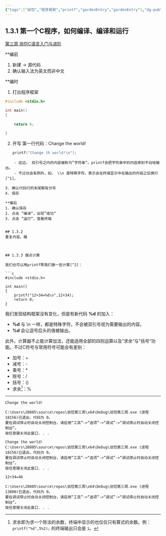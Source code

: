 ```yaml
---
{"tags":["翁恺","程序框架","printf","gardenEntry","gardenEntry"],"dg-publish":true,"dg-home":true,"permalink":"/翁恺计算机入门/1.3 第一周第三讲/","dgPassFrontmatter":true}
---
```



## 1.3.1 第一个C程序，如何编译、编译和运行

[第三周 翁恺C语言入门与进阶](https://www.bilibili.com/list/watchlater?oid=380567785&bvid=BV1XZ4y1S7e1&spm_id_from=333.1007.top_right_bar_window_view_later.content.click&p=6)

**编前
1. 新建 → 源代码
2. 确认输入法为英文而非中文

**编时
1. 打出程序框架
```C
#include <stdio.h>

int main()
{
	
	return 0;

}
```

2. 开写
	第一行代码：Change the world! 
	```c
	printf("Change th world!\n");
```
	- 这边， 双引号之内的内容被称为”字符串“。printf会把字符串中的内容原封不动地输出。
	- 不过也会有例外，如， \\n 是特殊字符，表示会在终端显示中在输出的内容之后换行[^1]。

3. 确认代码行的末尾都有分号
4. 保存

**编后
1. 确认保存
2. 点击 ”编译“，出现”成功“
3. 点击 ”运行“，查看终端


## 1.3.2 
重复内容，略



## 1.3.3 做点计算

我们也可以用printf帮我们做一些计算[^2]：

```c
#include <stdio.h>

int main()
{
	printf("12+34=%d\n",12+34);
	return 0;
}
```

我们发现结构框架没有变化，但是有新代码 **\%d** 的加入：
- **\%d** 与 \\n 一样，都是特殊字符，不会被双引号视为需要输出的内容。
- **%d** 会让逗号后头的值被输出。

此外，计算器不止能计算加法，还能适用全部的四则运算以及”求余“与”括号“功能。不过C符号与常用符号可能会有差别：
- 加号：+
- 减号：-
- 乘号：\*
- 除号：/
- 括号：()
- 求余[^3]：%


---
[^1]: 若字符串内包含 \\n，终端显示第一个代码块；不然，显示第二代码块:
```
Change the world!

C:\Users\20805\source\repos\翁恺第三周\x64\Debug\翁恺第三周.exe (进程 18156)已退出，代码为 0。
要在调试停止时自动关闭控制台，请启用“工具”->“选项”->“调试”->“调试停止时自动关闭控制台”。
按任意键关闭此窗口. . .
```
```
Change the world!
C:\Users\20805\source\repos\翁恺第三周\x64\Debug\翁恺第三周.exe (进程 18156)已退出，代码为 0。
要在调试停止时自动关闭控制台，请启用“工具”->“选项”->“调试”->“调试停止时自动关闭控制台”。
按任意键关闭此窗口. . .
```

[^2]: 终端显示为：
```
12+34=46

C:\Users\20805\source\repos\翁恺第三周\x64\Debug\翁恺第三周.exe (进程 13800)已退出，代码为 0。
要在调试停止时自动关闭控制台，请启用“工具”->“选项”->“调试”->“调试停止时自动关闭控制台”。
按任意键关闭此窗口. . .
```

[^3]: 求余即为求一个除法的余数，终端中显示的也仅仅只有算式的余数。例： `printf("%d",5%2);` 的终端输出只会是 `1`。





